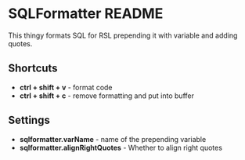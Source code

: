 # SQLFormatter README

This thingy formats SQL for RSL prepending it with variable and adding quotes.

## Shortcuts
- **ctrl + shift + v** - format code
- **ctrl + shift + c** - remove formatting and put into buffer
## Settings
- **sqlformatter.varName** - name of the prepending variable
- **sqlformatter.alignRightQuotes** - Whether to align right quotes